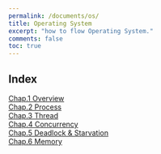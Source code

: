 ```yaml
---
permalink: /documents/os/
title: Operating System
excerpt: "how to flow Operating System."
comments: false
toc: true
---
```


## Index
<a href="{{ site.baseurl }}/documents/os/overview/">Chap.1 Overview</a><br>
<a href="{{ site.baseurl }}/documents/os/process/">Chap.2 Process</a><br>
<a href="{{ site.baseurl }}/documents/os/thread/">Chap.3 Thread</a><br>
<a href="{{ site.baseurl }}/documents/os/concurrency/">Chap.4 Concurrency</a><br>
<a href="{{ site.baseurl }}/documents/os/deadlock_and_starvation/">Chap.5 Deadlock & Starvation</a><br>
<a href="{{ site.baseurl }}/documents/os/memory/">Chap.6 Memory</a><br>
